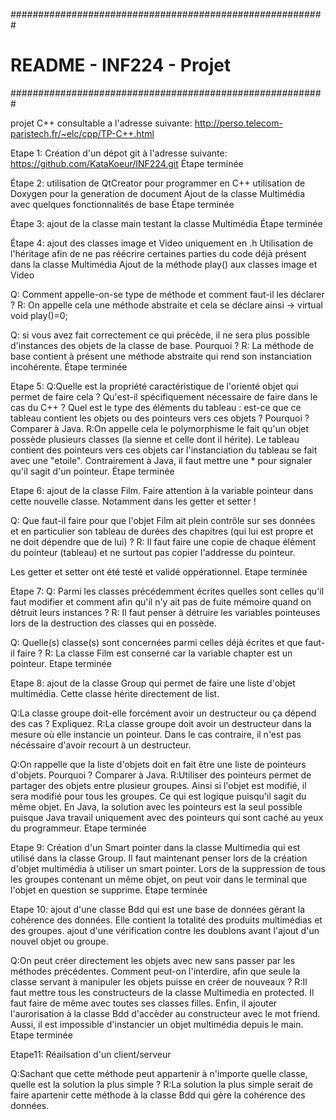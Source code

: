 #########################################################
#		README - INF224 - Projet		#
#########################################################

projet C++ consultable a l'adresse suivante:
http://perso.telecom-paristech.fr/~elc/cpp/TP-C++.html

Etape 1:
Création d'un dépot git à l'adresse suivante:
https://github.com/KataKoeur/INF224.git
Étape terminée

Étape 2:
utilisation de QtCreator pour programmer en C++
utilisation de Doxygen pour la generation de document
Ajout de la classe Multimédia avec quelques fonctionnalités de base
Étape terminée

Étape 3:
ajout de la classe main testant la classe Multimédia
Étape terminée

Étape 4:
ajout des classes image et Video uniquement en .h
Utilisation de l'héritage afin de ne pas réécrire certaines parties du code déjà présent dans la classe Multimédia
Ajout de la méthode play() aux classes image et Video

Q: Comment appelle-on-se type de méthode et comment faut-il les déclarer ?
R: On appelle cela une méthode abstraite et cela se déclare ainsi -> virtual void play()=0;

Q: si vous avez fait correctement ce qui précède, il ne sera plus possible d'instances des objets de la classe de base. Pourquoi ?
R: La méthode de base contient à présent une méthode abstraite qui rend son instanciation incohérente.
Étape terminée

Etape 5:
Q:Quelle est la propriété caractéristique de l'orienté objet qui permet de faire cela ? Qu'est-il spécifiquement nécessaire de faire dans le cas du C++ ? Quel est le type des éléments du tableau : est-ce que ce tableau contient les objets ou des pointeurs vers ces objets ? Pourquoi ? Comparer à Java.
R:On appelle cela le polymorphisme le fait qu'un objet possède plusieurs classes (la sienne et celle dont il hérite). Le tableau contient des pointeurs vers ces objets car l'instanciation du tableau se fait avec une "etoile". Contrairement à Java, il faut mettre une * pour signaler qu'il sagit d'un pointeur.
Étape terminée

Etape 6:
ajout de la classe Film. Faire attention à la variable pointeur dans cette nouvelle classe.
Notamment dans les getter et setter !

Q: Que faut-il faire pour que l'objet Film ait plein contrôle sur ses données et en particulier son tableau de durées des chapitres (qui lui est propre et ne doit dépendre que de lui) ?
R: Il faut faire une copie de chaque élément du pointeur (tableau) et ne surtout pas copier l'addresse du pointeur.

Les getter et setter ont été testé et validé oppérationnel.
Etape terminée

Etape 7:
Q: Parmi les classes précédemment écrites quelles sont celles qu'il faut modifier et comment afin qu'il n'y ait pas de fuite mémoire quand on détruit leurs instances ? 
R: Il faut penser à détruire les variables pointeuses lors de la destruction des classes qui en possède.

Q: Quelle(s) classe(s) sont concernées parmi celles déjà écrites et que faut-il faire ?
R: La classe Film est conserné car la variable chapter est un pointeur.
Etape terminée

Etape 8:
ajout de la classe Group qui permet de faire une liste d'objet multimédia. Cette classe hérite directement de list.

Q:La classe groupe doit-elle forcément avoir un destructeur ou ça dépend des cas ? Expliquez. 
R:La classe groupe doit avoir un destructeur dans la mesure où elle instancie un pointeur. Dans le cas contraire, il n'est pas nécéssaire d'avoir recourt à un destructeur.

Q:On rappelle que la liste d'objets doit en fait être une liste de pointeurs d'objets. Pourquoi ? Comparer à Java.
R:Utiliser des pointeurs permet de partager des objets entre plusieur groupes. Ainsi si l'objet est modifié, il sera modifié pour tous les groupes. Ce qui est logique puisqu'il sagit du même objet. En Java, la solution avec les pointeurs est la seul possible puisque Java travail uniquement avec des pointeurs qui sont caché au yeux du programmeur.
Etape terminée

Etape 9:
Création d'un Smart pointer dans la classe Multimedia qui est utilisé dans la classe Group. Il faut maintenant penser lors de la création d'objet multimédia à utiliser un smart pointer.
Lors de la suppression de tous les groupes contenant un même objet, on peut voir dans le terminal que l'objet en question se supprime.
Etape terminée

Etape 10:
ajout d'une classe Bdd qui est une base de données gérant la cohérence des données. Elle contient la totalité des produits multimédias et des groupes.
ajout d'une vérification contre les doublons avant l'ajout d'un nouvel objet ou groupe.

Q:On peut créer directement les objets avec new sans passer par les méthodes précédentes. Comment peut-on l'interdire, afin que seule la classe servant à manipuler les objets puisse en créer de nouveaux ? 
R:Il faut mettre tous les constructeurs de la classe Multimedia en protected. Il faut faire de même avec toutes ses classes filles. Enfin, il ajouter l'aurorisation à la classe Bdd d'accèder au constructeur avec le mot friend. Aussi, il est impossible d'instancier un objet multimédia depuis le main.
Etape terminée

Etape11:
Réailsation d'un client/serveur

Q:Sachant que cette méthode peut appartenir à n'importe quelle classe, quelle est la solution la plus simple ?
R:La solution la plus simple serait de faire apartenir cette méthode à la classe Bdd qui gère la cohérence des données.
